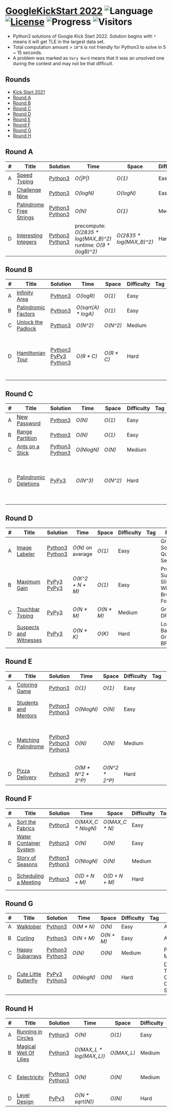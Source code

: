 # [GoogleKickStart 2022](https://codingcompetitions.withgoogle.com/kickstart/archive/2022) ![Language](https://img.shields.io/badge/language-Python3-orange.svg) [![License](https://img.shields.io/badge/license-MIT-blue.svg)](./LICENSE) ![Progress](https://img.shields.io/badge/progress-32%20%2F%2032-ff69b4.svg) ![Visitors](https://visitor-badge.laobi.icu/badge?page_id=kamyu104.googlekickstart.2022)

* Python3 solutions of Google Kick Start 2022. Solution begins with `*` means it will get TLE in the largest data set.
* Total computation amount > `10^8` is not friendly for Python3 to solve in 5 ~ 15 seconds.
* A problem was marked as `Very Hard` means that it was an unsolved one during the contest and may not be that difficult.

## Rounds

* [Kick Start 2021](https://github.com/kamyu104/GoogleKickStart-2021)
* [Round A](https://github.com/kamyu104/GoogleKickStart-2022#round-a)
* [Round B](https://github.com/kamyu104/GoogleKickStart-2022#round-b)
* [Round C](https://github.com/kamyu104/GoogleKickStart-2022#round-c)
* [Round D](https://github.com/kamyu104/GoogleKickStart-2022#round-d)
* [Round E](https://github.com/kamyu104/GoogleKickStart-2022#round-e)
* [Round F](https://github.com/kamyu104/GoogleKickStart-2022#round-f)
* [Round G](https://github.com/kamyu104/GoogleKickStart-2022#round-g)
* [Round H](https://github.com/kamyu104/GoogleKickStart-2022#round-g)

## Round A
| # | Title | Solution | Time | Space | Difficulty | Tag | Note |
|---| ----- | -------- | ---- | ----- | ---------- | --- | ---- |
|A| [Speed Typing](https://codingcompetitions.withgoogle.com/kickstart/round/00000000008cb33e/00000000009e7021)| [Python3](./Round%20A/speed_typing.py3)| _O(\|P\|)_ | _O(1)_ | Easy | | String |
|B| [Challenge Nine](https://codingcompetitions.withgoogle.com/kickstart/round/00000000008cb33e/00000000009e7997)| [Python3](./Round%20A/challenge_nine.py3) | _O(logN)_ | _O(logN)_ | Easy | | Math, Greedy |
|C| [Palindrome Free Strings](https://codingcompetitions.withgoogle.com/kickstart/round/00000000008cb33e/00000000009e762e)| [Python3](./Round%20A/palindrome_free_strings.py3) [Python3](./Round%20A/palindrome_free_strings2.py3) | _O(N)_ | _O(1)_ | Medium | | Backtracking, DP |
|D| [Interesting Integers](https://codingcompetitions.withgoogle.com/kickstart/round/00000000008cb33e/00000000009e73ea)| [Python3](./Round%20A/interesting_integers.py3) [Python3](./Round%20A/interesting_integers2.py3) | precompute: _O(2835 * log(MAX_B)^2)_<br>runtime: _O(9 * (logB)^2)_ | _O(2835 * log(MAX_B)^2)_ | Hard | | Counting, Memoization |

## Round B
| # | Title | Solution | Time | Space | Difficulty | Tag | Note |
|---| ----- | -------- | ---- | ----- | ---------- | --- | ---- |
|A| [Infinity Area](https://codingcompetitions.withgoogle.com/kickstart/round/00000000008caa74/0000000000acf079)| [Python3](./Round%20B/infinity_area.py3)| _O(logR)_ | _O(1)_ | Easy | | Math |
|B| [Palindromic Factors](https://codingcompetitions.withgoogle.com/kickstart/round/00000000008caa74/0000000000acee89)| [Python3](./Round%20B/palindromic_factors.py3) | _O(sqrt(A) * logA)_ | _O(1)_ | Easy | | Math, String |
|C| [Unlock the Padlock](https://codingcompetitions.withgoogle.com/kickstart/round/00000000008caa74/0000000000acef55)| [Python3](./Round%20B/unlock_the_padlock.py3) | _O(N^2)_ | _O(N^2)_ | Medium | | Memoization |
|D| [Hamiltonian Tour](https://codingcompetitions.withgoogle.com/kickstart/round/00000000008caa74/0000000000acf318)| [Python3](./Round%20B/hamiltonian_tour.py3) [PyPy3](./Round%20B/hamiltonian_tour2.py3) [Python3](./Round%20B/hamiltonian_tour3.py3) | _O(R * C)_ | _O(R * C)_ | Hard | | DFS, Constructive Algorithms, BFS, Spanning Tree, Wall Follower |

## Round C
| # | Title | Solution | Time | Space | Difficulty | Tag | Note |
|---| ----- | -------- | ---- | ----- | ---------- | --- | ---- |
|A| [New Password](https://codingcompetitions.withgoogle.com/kickstart/round/00000000008cb4d1/0000000000b20f15)| [Python3](./Round%20C/new_password.py3)| _O(N)_ | _O(1)_ | Easy | | String |
|B| [Range Partition](https://codingcompetitions.withgoogle.com/kickstart/round/00000000008cb4d1/0000000000b20deb)| [Python3](./Round%20C/range_partition.py3) | _O(N)_ | _O(1)_ | Easy | | Math, Greedy |
|C| [Ants on a Stick](https://codingcompetitions.withgoogle.com/kickstart/round/00000000008cb4d1/0000000000b209bc)| [Python3](./Round%20C/ants_on_a_stick.py3) [Python3](./Round%20C/ants_on_a_stick2.py3) | _O(NlogN)_ | _O(N)_ | Medium | | Sort, Deque |
|D| [Palindromic Deletions](https://codingcompetitions.withgoogle.com/kickstart/round/00000000008cb4d1/0000000000b20d16)| [PyPy3](./Round%20C/palindromic_deletions.py3) | _O(N^3)_ | _O(N^2)_ | Hard | | Math, Expected Value, Combinatorics, DP, Inclusion-Exclusion Principle |

## Round D
| # | Title | Solution | Time | Space | Difficulty | Tag | Note |
|---| ----- | -------- | ---- | ----- | ---------- | --- | ---- |
|A| [Image Labeler](https://codingcompetitions.withgoogle.com/kickstart/round/00000000008caea6/0000000000b76e11)| [Python3](./Round%20D/image_labeler.py3) [Python3](./Round%20D/image_labeler2.py3) | _O(N)_ on average | _O(1)_ | Easy | | Greedy, Sort, Quick Select |
|B| [Maximum Gain](https://codingcompetitions.withgoogle.com/kickstart/round/00000000008caea6/0000000000b76fae)| [PyPy3](./Round%20D/maximum_gain.py3) [PyPy3](./Round%20D/maximum_gain2.py3) | _O(K^2 + N + M)_ | _O(1)_ | Easy | | Prefix Sum, Sliding Window, Brute Force |
|C| [Touchbar Typing](https://codingcompetitions.withgoogle.com/kickstart/round/00000000008caea6/0000000000b76f44)| [PyPy3](./Round%20D/touchbar_typing.py3) | _O(N * M)_ | _O(N * M)_ | Medium | | Greedy, DP |
|D| [Suspects and Witnesses](https://codingcompetitions.withgoogle.com/kickstart/round/00000000008caea6/0000000000b76db9)| [PyPy3](./Round%20D/suspects_and_witnesses.py3) | _O(N * K)_ | _O(K)_ | Hard | | Logic-Based, Graph, BFS |

## Round E
| # | Title | Solution | Time | Space | Difficulty | Tag | Note |
|---| ----- | -------- | ---- | ----- | ---------- | --- | ---- |
|A| [Coloring Game](https://codingcompetitions.withgoogle.com/kickstart/round/00000000008cb0f5/0000000000ba856a)| [Python3](./Round%20E/coloring_game.py3) | _O(1)_ | _O(1)_ | Easy | | Greedy, Math |
|B| [Students and Mentors](https://codingcompetitions.withgoogle.com/kickstart/round/00000000008cb0f5/0000000000ba84ae)| [Python3](./Round%20E/students_and_mentors.py3) [Python3](./Round%20E/students_and_mentors2.py3) | _O(NlogN)_ | _O(N)_ | Easy | | Sort, Binary Search, Two Pointers |
|C| [Matching Palindrome](https://codingcompetitions.withgoogle.com/kickstart/round/00000000008cb0f5/0000000000ba82c5)| [Python3](./Round%20E/matching_palindrome.py3) [Python3](./Round%20E/matching_palindrome2.py3) [Python3](./Round%20E/matching_palindrome3.py3) | _O(N)_ | _O(N)_ | Medium | | Brute Force, Manacher's Algorithm, KMP Algorithm |
|D| [Pizza Delivery](https://codingcompetitions.withgoogle.com/kickstart/round/00000000008cb0f5/0000000000ba86e6)| [Python3](./Round%20E/pizza_delivery.py3) | _O(M * N^2 * 2^P)_ | _O(N^2 * 2^P)_ | Hard | | BFS, DP |

## Round F
| # | Title | Solution | Time | Space | Difficulty | Tag | Note |
|---| ----- | -------- | ---- | ----- | ---------- | --- | ---- |
|A| [Sort the Fabrics](https://codingcompetitions.withgoogle.com/kickstart/round/00000000008cb409/0000000000beefbb)| [Python3](./Round%20F/sort_the_fabrics.py3) | _O(MAX_C * NlogN)_ | _O(MAX_C * N)_ | Easy | | Sort |
|B| [Water Container System](https://codingcompetitions.withgoogle.com/kickstart/round/00000000008cb409/0000000000bef79e)| [Python3](./Round%20F/water_container_system.py3) | _O(N)_ | _O(N)_ | Easy | | BFS |
|C| [Story of Seasons](https://codingcompetitions.withgoogle.com/kickstart/round/00000000008cb409/0000000000bef319)| [Python3](./Round%20F/story_of_seasons.py3) [Python3](./Round%20F/story_of_seasons2.py3) | _O(NlogN)_ | _O(N)_ | Medium | | Greedy, Heap |
|D| [Scheduling a Meeting](https://codingcompetitions.withgoogle.com/kickstart/round/00000000008cb409/0000000000bef943)| [Python3](./Round%20F/scheduling_a_meeting.py3) | _O(D + N + M)_ | _O(D + N + M)_ | Hard | | Line Sweep, Greedy |

## Round G
| # | Title | Solution | Time | Space | Difficulty | Tag | Note |
|---| ----- | -------- | ---- | ----- | ---------- | --- | ---- |
|A| [Walktober](https://codingcompetitions.withgoogle.com/kickstart/round/00000000008cb2e1/0000000000c174f2)| [Python3](./Round%20G/walktober.py3) | _O(M * N)_ | _O(N)_ | Easy | | Array |
|B| [Curling](https://codingcompetitions.withgoogle.com/kickstart/round/00000000008cb2e1/0000000000c17c82)| [Python3](./Round%20G/curling.py3) | _O(N + M)_ | _O(N + M)_ | Easy | | Array |
|C| [Happy Subarrays](https://codingcompetitions.withgoogle.com/kickstart/round/00000000008cb2e1/0000000000c17491)| [Python3](./Round%20G/happy_subarrays.py3) [Python3](./Round%20G/happy_subarrays2.py3) | _O(N)_ | _O(N)_ | Medium | | Prefix Sum, Mono Stack |
|D| [Cute Little Butterfly](https://codingcompetitions.withgoogle.com/kickstart/round/00000000008cb2e1/0000000000c17b68)| [PyPy3](./Round%20G/cute_little_butterfly.py3) [Python3](./Round%20G/cute_little_butterfly2.py3) | _O(NlogN)_ | _O(N)_ | Hard | | DP, Segment Tree, Coordinate Compression, Sorted List |

## Round H
| # | Title | Solution | Time | Space | Difficulty | Tag | Note |
|---| ----- | -------- | ---- | ----- | ---------- | --- | ---- |
|A| [Running in Circles](https://codingcompetitions.withgoogle.com/kickstart/round/00000000008cb1b6/0000000000c4766e)| [Python3](./Round%20H/running_in_cycles.py3) | _O(N)_ | _O(1)_ | Easy | | Simulation, Math |
|B| [Magical Well Of Lilies](https://codingcompetitions.withgoogle.com/kickstart/round/00000000008cb1b6/0000000000c47e79)| [Python3](./Round%20H/magical_of_lilies.py3) | _O(MAX_L * log(MAX_L))_ | _O(MAX_L)_ | Medium | | DP |
|C| [Eelectricity](https://codingcompetitions.withgoogle.com/kickstart/round/00000000008cb1b6/0000000000c47c8e)| [Python3](./Round%20H/electricity.py3) [Python3](./Round%20H/electricity2.py3) | _O(N)_ | _O(N)_ | Medium | | DP, Topological Sort, BFS, DFS |
|D| [Level Design](https://codingcompetitions.withgoogle.com/kickstart/round/00000000008cb1b6/0000000000c47792)| [PyPy3](./Round%20H/level_design.py3) | _O(N * sqrt(N))_ | _O(N)_ | Hard | | DP, Mono Deque |
